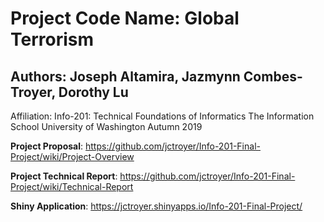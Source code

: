 # Project Code Name: Global Terrorism

## Authors: Joseph Altamira, Jazmynn Combes-Troyer, Dorothy Lu

Affiliation: Info-201: Technical Foundations of Informatics The Information School University of Washington Autumn 2019

**Project Proposal**: https://github.com/jctroyer/Info-201-Final-Project/wiki/Project-Overview

**Project Technical Report**: https://github.com/jctroyer/Info-201-Final-Project/wiki/Technical-Report

**Shiny Application**: https://jctroyer.shinyapps.io/Info-201-Final-Project/
